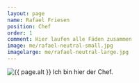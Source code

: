 ```yaml
---
layout: page
name: Rafael Friesen
position: Chef
order: 1
comment: Hier laufen alle Fäden zusammen
image: me/rafael-neutral-small.jpg
imagelarge: me/rafael-neutral-large.jpg
---
```

<img src="{{ site.url }}/assets/img/{{ page.imagelarge }}" alt="{{ page.alt }}">
Ich bin hier der Chef.
